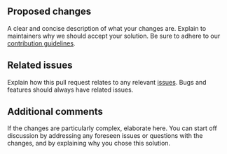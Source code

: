 ## Proposed changes

A clear and concise description of what your changes are. Explain to
maintainers why we should accept your solution. Be sure to adhere to our
[contribution guidelines](https://github.com/matter-ecs/matter-hooks/blob/main/CONTRIBUTING.md).

## Related issues

Explain how this pull request relates to any relevant
[issues](https://github.com/matter-ecs/matter-hooks/issues). Bugs and features
should always have related issues.

## Additional comments

If the changes are particularly complex, elaborate here. You can start off
discussion by addressing any foreseen issues or questions with the changes,
and by explaining why you chose this solution.
